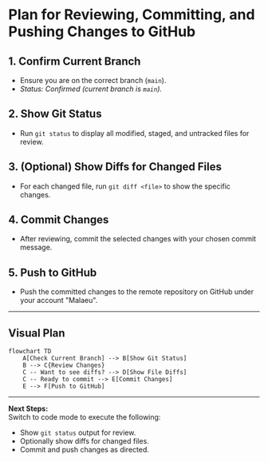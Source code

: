 # Plan for Reviewing, Committing, and Pushing Changes to GitHub

## 1. Confirm Current Branch
- Ensure you are on the correct branch (`main`).
- _Status: Confirmed (current branch is `main`)._

## 2. Show Git Status
- Run `git status` to display all modified, staged, and untracked files for review.

## 3. (Optional) Show Diffs for Changed Files
- For each changed file, run `git diff <file>` to show the specific changes.

## 4. Commit Changes
- After reviewing, commit the selected changes with your chosen commit message.

## 5. Push to GitHub
- Push the committed changes to the remote repository on GitHub under your account "Malaeu".

---

## Visual Plan

```mermaid
flowchart TD
    A[Check Current Branch] --> B[Show Git Status]
    B --> C{Review Changes}
    C -- Want to see diffs? --> D[Show File Diffs]
    C -- Ready to commit --> E[Commit Changes]
    E --> F[Push to GitHub]
```

---

**Next Steps:**  
Switch to code mode to execute the following:
- Show `git status` output for review.
- Optionally show diffs for changed files.
- Commit and push changes as directed.